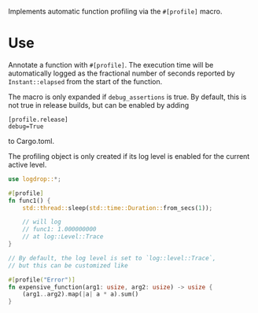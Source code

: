 Implements automatic function profiling via the `#[profile]` macro.

# Use

Annotate a function with `#[profile]`.
The execution time will be automatically logged as the fractional number of seconds reported by `Instant::elapsed` from the start of the function.

The macro is only expanded if `debug_assertions` is true.
By default, this is not true in release builds, but can be enabled by adding

```ignore
[profile.release]
debug=True
```

to Cargo.toml.

The profiling object is only created if its log level is enabled for the current active level.

```rust
use logdrop::*;

#[profile]
fn func1() {
    std::thread::sleep(std::time::Duration::from_secs(1));

    // will log
    // func1: 1.000000000
    // at log::Level::Trace
}

// By default, the log level is set to `log::level::Trace`,
// but this can be customized like

#[profile("Error")]
fn expensive_function(arg1: usize, arg2: usize) -> usize {
    (arg1..arg2).map(|a| a * a).sum()
}
```

